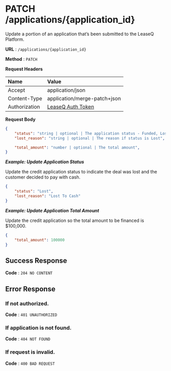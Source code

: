 # PATCH /applications/{application_id}

Update a portion of an application that’s been submitted to the LeaseQ Platform.

**URL** : `/applications/{application_id}`

**Method** : `PATCH`

**Request Headers**

| Name | Value |
|:-----|:------|
|Accept|application/json|
|Content-Type|application/merge-patch+json|
|Authorization|[LeaseQ Auth Token](../README.md#authorization-header)|

**Request Body**

```json
{
    "status": "string | optional | The application status - Funded, Lost, PO Issued, Prefunding Released, Contract In, Contract Out, Approved, App Submitted, Decline, App In, Leads",
    "lost_reason": "string | optional | The reason if status is Lost",

    "total_amount": "number | optional | The total amount",
}
```

***Example: Update Application Status***

Update the credit application status to indicate the deal was lost and the customer decided to pay with cash.

```json
{
    "status": "Lost",
    "lost_reason": "Lost To Cash"
}
```

***Example: Update Application Total Amount***

Update the credit application so the total amount to be financed  is $100,000.

```json
{
    "total_amount": 100000
}
```

## Success Response

**Code** : `204 NO CONTENT`

## Error Response

### If not authorized.

**Code** : `401 UNAUTHORIZED`

### If application is not found.

**Code** : `404 NOT FOUND`

### If request is invalid.

**Code** : `400 BAD REQUEST`

